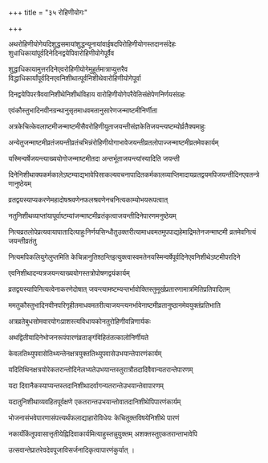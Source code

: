 +++
title = "३५ रोहिणीयोगः"

+++

अथरोहिणीयोगेयदिशुद्धसमायांशुद्धन्यूनायांवाईषदपिरोहिणीयोगस्तदानसंदेहः शुधाधिकायांपूर्वदिनेदिनद्वयेपिवारोहिणीयोगेपूर्वैव

शुद्धाधिकायामुत्तरदिनेएवरोहिणीयोगेमुहूर्तमात्राप्युत्तरैव विद्धाधिकार्यांपूर्वदिनएवनिशीथात्पूर्वनिशीथेवारोहिणीयोगेपूर्वा

दिनद्वयेपिपरत्रैववानिशीथेनिशीथंविहाय वारोहिणीयोगेपरैवेतिसंक्षेपेणनिर्णयसंग्रहः

एवंकौस्तुभादिनवीनग्रन्थानुसृतमाधवमतानुसारेणजन्माष्टमीनिर्णीता

अत्रकेचित्केवलाष्टमीजन्माष्टमीसैवरोहिणीयुताजयन्तीसंज्ञकेतिजयन्त्यष्टम्योर्व्रतैक्यमाहुः

अन्येतुजन्माष्टमीव्रतंजयन्तीव्रतंचभिन्नंरोहिणीयोगाभावेजयन्तीव्रतलोपाज्जन्माष्टमीव्रतमेवकार्यम्

यस्मिन्वर्षेजयन्त्याख्ययोगोजन्माष्टमीतदा अन्तर्भूताजयन्त्यांस्यादिति जयन्ती

दिनेनिशीथाक्यकर्मकालेऽष्टम्याद्यभावेपिसाकल्यवचनापादितकर्मकालव्याप्तिमादायव्रतद्वयमपिजयन्तीदिनएवतन्त्रेणानुष्ठेयम्

व्रतद्वयस्याप्यकरणेमहादोषश्रवणेनफलश्रवणेनचनित्यकाम्योभयरूपत्वात्

नतुनिशीथव्याप्तांयापूर्वाष्टम्यांजन्माष्टमीव्रतंकृत्वाजयन्तीदिनेपारणमनुष्ठेयम्

नित्यव्रतलोपेप्रत्यवायापातादित्याहुःनिर्णयसिन्धौतुउक्तरीत्यामाधवमतमुपपाद्यहेमाद्रिमतेनजन्माष्टमी व्रतमेवनित्यं जयन्तीव्रतंतु

नित्यमपिकलियुगेलुप्तमिति केचिन्नानुतिश्ठन्तिइत्युक्त्वास्वमतेनयस्मिन्वर्षेपूर्वदिनेएवनिशीथेऽष्टमीपरदिने

एवनिशीथादन्यत्रजयन्त्याख्ययोगस्तत्रोपोषणद्वयंकार्यम्

व्रतद्वयस्यापिनित्यत्वेनाकरणेदोषात् जयन्त्यामष्टम्यन्तर्भावोक्तिस्तुमूर्खप्रतारणामात्रमितिप्रतिपादितम्

ममतुकौस्तुभादिनवीनपरिगृहीतमाधवमतरीत्याजयन्त्यनर्भावेनाष्टमीव्रतानुष्ठानमेवयुक्तंप्रतिभाति

अत्रव्रतेबुधसोमवारयोगःप्राशस्त्यविधायकोनतुरोहिणीवन्निणार्यकः

अथद्वितीयादिनेभोजनरूपंपारणंव्रताङ्गंविहितंतत्कालोनिर्णीयते

केवलतिथ्युपवासेतिथ्यन्तेनक्षत्रयुक्ततिथ्युपवासेउभयान्तेपारणंकार्यम्

यदितिथिनक्षत्रयोरेकतरान्तोदिनेलभ्यतेउभयान्तस्तुरात्रौतदादिवैवान्यतरान्तेपारणम्

यदा दिवानैकस्याप्यन्तस्तदानिशीथादर्वागन्यतरान्तेउभयान्तेवापारणम्

यदातुनिशीथाव्यवहितपूर्वक्षणे एकतरान्तउभयान्तोवातदानिशीथेपिपारणंकार्यम्

भोजनासंभवेपारणासंपत्त्यर्थंफलाद्याहारोविधेयः केचितूक्तविषयेनिशीथे पारणं

नकार्यंकिंतूपवासात्तृतीयेह्निदिवाकार्यमित्याहुस्तन्नुयुक्तम् अशक्तस्तुएकतरान्ताभावेपि

उत्सवान्तेप्रातरेवदेवपूजाविसर्जनादिकृत्वापारणंकुर्यात् ।
